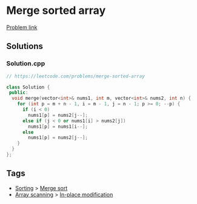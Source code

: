 # Merge sorted array

[Problem link](https://leetcode.com/problems/merge-sorted-array)

## Solutions


### Solution.cpp
```cpp
// https://leetcode.com/problems/merge-sorted-array

class Solution {
 public:
  void merge(vector<int>& nums1, int m, vector<int>& nums2, int n) {
    for (int p = m + n - 1, i = m - 1, j = n - 1; p >= 0; --p) {
      if (i < 0)
        nums1[p] = nums2[j--];
      else if (j < 0 or nums1[i] > nums2[j])
        nums1[p] = nums1[i--];
      else
        nums1[p] = nums2[j--];
    }
  }
};
```
## Tags

* [Sorting](/Collections/sorting.md#sorting) > [Merge sort](/Collections/sorting.md#merge-sort)
* [Array scanning](/Collections/array-scanning.md#array-scanning) > [In-place modification](/Collections/array-scanning.md#in-place-modification)
